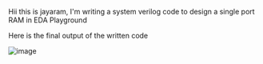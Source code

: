 Hii this is jayaram, I'm writing a system verilog code to design a single port RAM in EDA Playground


Here is the final output of the written code

![image](https://github.com/user-attachments/assets/e87e8529-06af-4504-ae87-c90bc8c1a5d6)

